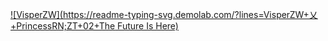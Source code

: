 [![VisperZW](https://readme-typing-svg.demolab.com/?lines=VisperZW+乂+PrincessRN;ZT+02+The Future Is Here)](https://git.io/typing-svg)
